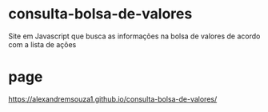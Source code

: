 # consulta-bolsa-de-valores
Site em Javascript que busca as informações na bolsa de valores de acordo com a lista de ações


# page

https://alexandremsouza1.github.io/consulta-bolsa-de-valores/
